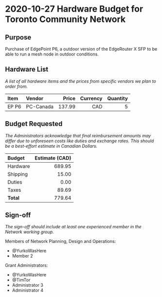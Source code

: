 # 2020-10-27 Hardware Budget for Toronto Community Network

## Purpose

Purchase of EdgePoint P6, a outdoor version of the EdgeRouter X SFP to be able to run a mesh node in outdoor conditions.

## Hardware List

_A list of all hardware items and the prices from specific vendors we plan to order from._

| Item   | Vendor   | Price | Currency | Quantity |
|:-------|:---------|------:|---------:|---------:|
| EP P6  | PC-Canada| 137.99|      CAD |        5 |


## Budget Requested

_The Administrators acknowledge that final reimbursement amounts may differ due to unforeseen costs like duties and exchange rates. This should be a best-effort estimate in Canadian Dollars._

| Budget    | Estimate (CAD) |
|:----------|---------------:|
| Hardware  |         689.95 |
| Shipping  |          15.00 |
| Duties    |           0.00 |
| Taxes     |          89.69 |
| **Total** |         779.64 |

## Sign-off

_The sign-off should include at least one experienced member in the Network working group._

Members of Network Planning, Design and Operations:
- @YurkoWasHere
- Member 2

Grant Administrators:
- @YurkoWasHere
- @TimTor
- Administrator 3
- Administrator 4
